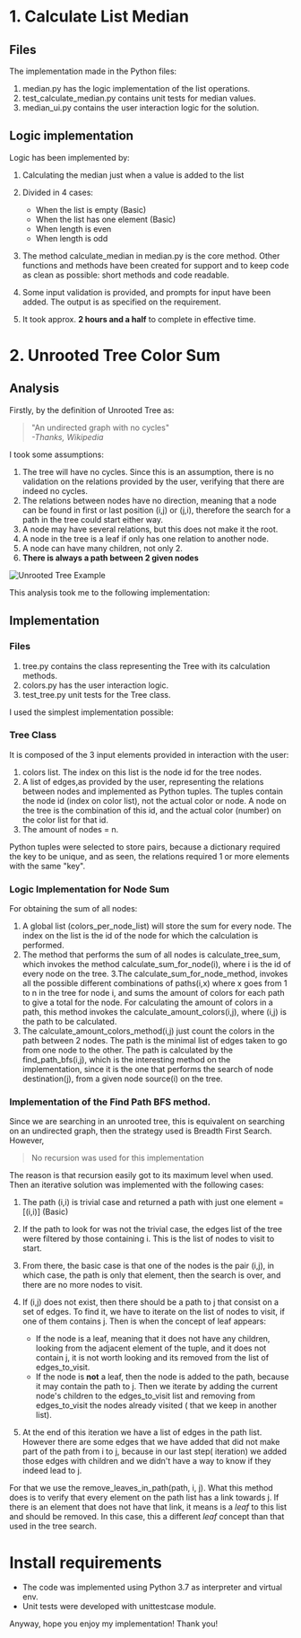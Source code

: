 # 1. Calculate List Median

## Files

The implementation made in the Python files:
1. median.py has the logic implementation of the list operations.
2. test_calculate_median.py contains unit tests for median values.
3. median_ui.py contains the user interaction logic for the solution.

## Logic implementation

Logic has been implemented by:
1. Calculating the median just when a value is added to the list
2. Divided in 4 cases:
   * When the list is empty (Basic)
   * When the list has one element (Basic)
   * When length is even
   * When length is odd
   
3. The method calculate_median in median.py is the core method. Other functions and methods have been created for support and to keep code
as clean as possible: short methods and code readable.

4. Some input validation is provided, and prompts for input  have been added. The output is as specified on the requirement.

5. It took approx. **2 hours and a half** to complete in effective time.

# 2. Unrooted Tree Color Sum


## Analysis

Firstly, by the definition of Unrooted Tree as:

>"An undirected graph with no cycles"<br>
> *-Thanks, Wikipedia*

I took some assumptions:
1. The tree will have no cycles. Since this is an assumption, there is no validation on the relations provided by the user, verifying that there are indeed no cycles.
2. The relations between nodes have no direction, meaning that a node can be found in first or last position (i,j) or (j,i), therefore the search for a path in the tree could start either way.
3. A node may have several relations, but this does not make it the root. 
4. A node in the tree is a leaf if only has one relation to another node.
5. A node can have many children, not only 2.
6. **There is always a path between 2 given nodes**

![Unrooted Tree Example](/images/unrooted_tree.jpg "Simple Unrooted Tree")

This analysis took me to the following implementation:

## Implementation
### Files 
1. tree.py contains the class representing the Tree with its calculation methods.
2. colors.py has the user interaction logic.
3. test_tree.py unit tests for the Tree class.

I used the simplest implementation possible:

### Tree Class
It is composed of the 3 input elements provided in interaction with the user:
1. colors list. The index on this list is the node id for the tree nodes.
2. A list of edges,as provided by the user, representing the relations between nodes and implemented as Python tuples. The tuples contain the node id (index on color list), not the actual color or node. A node on the tree is the combination of this id, and the actual color (number) on the color list for that id.
3. The amount of nodes = n.

Python tuples were selected to store pairs, because a dictionary required the key to be unique, and as seen, the relations required 1 or more elements with the same "key".

### Logic Implementation for Node Sum

For obtaining the sum of all nodes:

1. A global list (colors_per_node_list) will store the sum for every node. The index on the list is the id of the node for which the calculation is performed.
2. The method that performs the sum of all nodes is calculate_tree_sum, which invokes the method calculate_sum_for_node(i), where i is the id of every node on the tree.
3.The calculate_sum_for_node_method, invokes all the possible different combinations of paths(i,x) where x goes from 1 to n in the tree for node i, and sums the amount of colors for each path to give a total for the node. For calculating the amount of colors in a path, this method invokes the calculate_amount_colors(i,j), where (i,j) is the path to be calculated.
4. The calculate_amount_colors_method(i,j) just count the colors in the path between 2 nodes. The path is the minimal list of edges taken to go from one node to the other. The path is calculated by the find_path_bfs(i,j), which is the interesting method on the implementation, since it is the one that performs the search of node destination(j), from a given node source(i) on the tree.

### Implementation of  the Find Path BFS method.

Since we are searching in an unrooted tree,  this is equivalent on searching on an undirected graph, then the strategy used is Breadth First Search. However, 

> No recursion was used for this implementation

The reason is that recursion easily got to its maximum level when used. Then an iterative solution was implemented with the following cases:

1. The path (i,i) is trivial case and returned a path with just one element = [(i,i)] (Basic)
2. If the path to look for was not the trivial case, the edges list of the tree were filtered by those containing i. This is the list of 
nodes to visit to start.
3. From there, the basic case is that one of the nodes is the pair (i,j), in which case, the path is only that element, then the search is over, and there are no more nodes to visit.
4. If (i,j) does not exist, then there should be a path to j that consist on a set of edges. To find it, we have to iterate on the list of nodes to visit, if one of them contains j.  Then is when the concept of leaf appears:
    * If the node is a leaf, meaning that it does not have any children, looking from the adjacent element of the tuple, and it does not contain j, it is not worth looking and its removed from the list of edges_to_visit.
    * If the node is **not** a leaf, then the node is added to the path, because it may contain the path to j. Then we iterate by adding the current node's children to the edges_to_visit list and removing from edges_to_visit the nodes already visited ( that we keep in another list).
    
5. At the end of this iteration we have a list of edges in the path list. However there are some edges that we have added that did not make part of the path from i to j, because in our last step( iteration) we added those edges with children and we didn't have a way to know if they indeed lead to j.

For that we use the remove_leaves_in_path(path, i, j). What this method does is to verify that every element on the path list has a link towards j. If there is an element that does not have that link, it means is a *leaf* to this list and should be removed. In this case, this a different *leaf* concept than that used in the tree search.

# Install requirements

* The code was implemented using Python 3.7 as interpreter and virtual env.
* Unit tests were developed with unittestcase module.

Anyway, hope you enjoy my implementation! Thank you!











